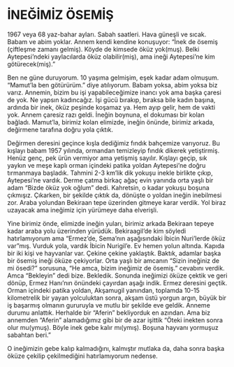 # İNEĞİMİZ ÖSEMİŞ

1967 veya 68 yaz-bahar ayları. Sabah saatleri. Hava güneşli ve sıcak. Babam ve abim yoklar. Annem kendi kendine konuşuyor: “İnek de ösemiş (çiftleşme zamanı gelmiş). Köyde de kimsede öküz yok(muş). Belki Aytepesi’ndeki yaylacılarda öküz olabilir(miş), ama ineği Aytepesi’ne kim götürecek(miş).”

Ben ne güne duruyorum. 10 yaşıma gelmişim, eşek kadar adam olmuşum. “Mamut’la ben götürürüm.” diye atılıyorum. Babam yoksa, abim yoksa biz varız. Annemin, bizim bu işi yapabileceğimize inancı yok ama başka çaresi de yok. Ne yapsın kadıncağız. İşi gücü bırakıp, bıraksa bile kadın başına, ardında bir inek, öküz peşinde koşamaz ya. Hem ayıp gelir, hem de vakti yok. Annem çaresiz razı geldi. İneğin boynuna, el dokuması bir kolan bağladı. Mamut’la, birimiz kolan elimizde, ineğin önünde, birimiz arkada, değirmene tarafına doğru yola çıktık.

Değirmen deresini geçince kışla dediğimiz fındık bahçemize varıyoruz. Bu kışlayı babam 1957 yılında, ormandan temizleyip fındık dikerek yetiştirmiş. Henüz genç, pek ürün vermiyor ama yetişmiş sayılır. Kışlayı geçip, sık yaykın ve meşe kaplı orman içindeki patika yoldan Aytepesi’ne doğru tırmanmaya başladık. Tahmini 2-3 km’lik dik yokuşu inekle birlikte çıkıp, Aytepesi’ne vardık. Derme çatma birkaç ağaç evin yanında orta yaşlı bir adam “Bizde öküz yok oğlum” dedi. Kahretsin, o kadar yokuşu boşuna çıkmışız. Çıkarken, bir şekilde çıktık da, dönüşte o yoldan ineğin inebilmesi zor. Araba yolundan Bekiraan tepe üzerinden gitmeye karar verdik. Yol biraz uzayacak ama ineğimiz için yürümeye daha elverişli.

Yine birimiz önde, elimizde ineğin yuları, birimiz arkada Bekiraan tepeye kadar araba yolu üzerinden yürüdük. Bekiraagil’de kim söyledi hatırlamıyorum ama “Ermez’de, Sema’nın aşağısındaki İbicin Nuri’lerde öküz var”mış. Vurduk yola, vardık İbicin Nurigil’e. Ev hemen yolun altında. Kapıda bir iki kişi ve hayvanlar var. Çekine çekine yaklaştık. Baktık, adamlar başka bir ösemiş ineği öküze çekiyorlar. Orta yaşlı bir amcanın “Sizin ineğiniz de mi ösedi?” sorusuna, “He amca, bizim ineğimiz de ösemiş.” cevabını verdik. Amca “Bekleyin” dedi bize. Bekledik. Sonunda ineğimizi öküze çektik ve geri dönüp, Ermez Hanı’nın önündeki çayırdan aşağı indik. Ermez deresini geçtik. Orman içindeki patika yoldan, Akşamugil yanından, toplamda 10-15 kilometrelik bir yayan yolculuktan sonra, akşam üstü yorgun argın, büyük bir iş başarmış olmanın gururuyla ve mutlu bir şekilde eve geldik. Anneme durumu anlattık. Herhalde bir “Aferin” bekliyorduk en azından. Ama biz annemden “Aferin” alamadığımız gibi bir de azar işittik “Öteki inekten sonra olur mu(ymuş). Böyle inek gebe kalır mı(ymış). Boşuna hayvanı yormuşuz sabahtan beri.”

O ineğimizin gebe kalıp kalmadığını, kalmıştır mutlaka da, daha sonra başka öküze çekilip çekilmediğini hatırlamıyorum nedense.
